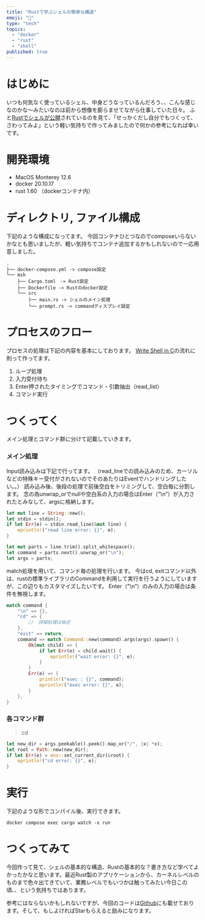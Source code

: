 ```yaml
---
title: "Rustで学ぶシェルの簡単な構造"
emoji: "💪"
type: "tech"
topics:
  - "docker"
  - "rust"
  - "shell"
published: true
---
```


# はじめに

いつも何気なく使っているシェル、中身どうなっているんだろう、、こんな感じなのかな〜みたいなのは前から想像を膨らませてながら仕事していた日々。
ふと[Rustでシェルが公開](https://github.com/nushell/nushell)されているのを見て、「せっかくだし自分でもつくって、さわってみよ」という軽い気持ちで作ってみましたので何かの参考になれば幸いです。

# 開発環境

- MacOS Monterey 12.6
- docker 20.10.17
- rust 1.60 （dockerコンテナ内）

# ディレクトリ, ファイル構成

下記のような構成になってます。
今回コンテナひとつなのでcomposeいらないかなとも思いましたが、軽い気持ちでコンテナ追加するかもしれないので一応用意しました。

```
.
├── docker-compose.yml -> compose設定
└── msh
    ├── Cargo.toml　-> Rust設定
    ├── Dockerfile -> Rustのdocker設定
    └── src
        ├── main.rs -> シェルのメイン処理
        └── prompt.rs -> commandディスプレイ設定
```

# プロセスのフロー

プロセスの処理は下記の内容を基本にしております。
[Write Shell in C](https://github.com/brenns10/lsh/tree/9f2b98a74992f2837903f0ed91f4c6cb69784ab4)の流れに則って作ってます。

1. ループ処理
2. 入力受付待ち
3. Enter押されたタイミングでコマンド・引数抽出（read_list）
4. コマンド実行

# つくってく

メイン処理とコマンド群に分けて記載していきます。

### メイン処理

Input読み込みは下記で行ってます。
（read_lineでの読み込みのため、カーソルなどの特殊キー受付がされないのでそのあたりはEventでハンドリングしたい。。）
読み込み後、後段の処理で前後空白をトリミングして、空白毎に分割します。
念の為unwrap_orでnullや空白系の入力の場合はEnter（”\n”）が入力されたとみなして、argsに格納します。
```rust
let mut line = String::new();
let stdin = stdin();
if let Err(e) = stdin.read_line(&mut line) {
    eprintln!("read line error: {}", e);
}

let mut parts = line.trim().split_whitespace();
let command = parts.next().unwrap_or("\n");
let args = parts;
```

match処理を用いて、コマンド毎の処理を行います。
今はcd, exitコマンド以外は、rustの標準ライブラリのCommandを利用して実行を行うようにしていますが、この辺りもカスタマイズしたいです。
Enter（”\n”）のみの入力の場合は条件を無視します。
```rust
match command {
    "\n" => {},
    "cd" => {
        //　詳細処理は後述
    },
    "exit" => return,
    command => match Command::new(command).args(args).spawn() {
        Ok(mut child) => {
            if let Err(e) = child.wait() {
                eprintln!("wait error: {}", e);
            }
        }
        Err(e) => {
            println!("exec : {}", command);
            eprintln!("exec error: {}", e);
        }
    },
}
```



### 各コマンド群

> cd
```rust
let new_dir = args.peekable().peek().map_or("/", |x| *x);
let root = Path::new(new_dir);
if let Err(e) = env::set_current_dir(&root) {
    eprintln!("cd error: {}", e);
}
```

# 実行

下記のような形でコンパイル後、実行できます。
```
docker compose exec cargo watch -x run
```


# つくってみて

今回作って見て、シェルの基本的な構造、Rustの基本的な？書き方など学べてよかったかなと思います。最近Rust製のアプリケーションから、カーネルレベルのものまで色々出てきていて、業務レベルでもいつかは触ってみたい今日この頃、、という気持ちではあります。

参考にはならないかもしれないですが、今回のコードは[Github](https://github.com/masanori0209/msh)にも載せております。そして、もしよければStarもらえると励みになります。